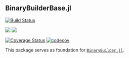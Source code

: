 ## BinaryBuilderBase.jl

[![Build Status](https://travis-ci.com/JuliaPackaging/Binarybuilderbase.jl.svg?branch=master)](https://travis-ci.com/JuliaPackaging/Binarybuilderbase.jl)

[![](https://img.shields.io/badge/docs-stable-blue.svg)](https://juliapackaging.github.io/Binarybuilderbase.jl/stable)
[![](https://img.shields.io/badge/docs-latest-blue.svg)](https://juliapackaging.github.io/Binarybuilderbase.jl/dev)

[![Coverage Status](https://coveralls.io/repos/github/JuliaPackaging/Binarybuilderbase.jl/badge.svg?branch=master)](https://coveralls.io/github/JuliaPackaging/Binarybuilderbase.jl?branch=master)
[![codecov](https://codecov.io/gh/JuliaPackaging/Binarybuilderbase.jl/branch/master/graph/badge.svg)](https://codecov.io/gh/JuliaPackaging/Binarybuilderbase.jl)

This package serves as foundation for
[`BinaryBuilder.jl`](https://github.com/JuliaPackaging/BinaryBuilder.jl).
